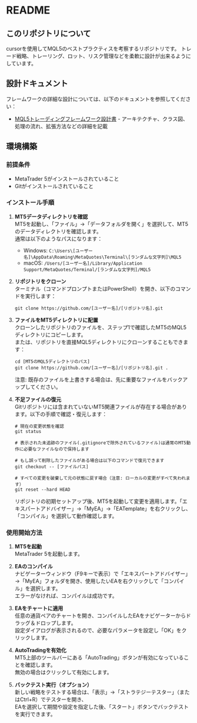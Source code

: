 # README

## このリポジトリについて

cursorを使用してMQL5のベストプラクティスを考察するリポジトリです。
トレード戦略、トレーリング、ロット、リスク管理などを柔軟に設計が出来るようにしています。

## 設計ドキュメント

フレームワークの詳細な設計については、以下のドキュメントを参照してください：

- [MQL5トレーディングフレームワーク設計書](Docs/FrameworkDesign.md) - アーキテクチャ、クラス図、処理の流れ、拡張方法などの詳細を記載

## 環境構築

### 前提条件
- MetaTrader 5がインストールされていること
- Gitがインストールされていること

### インストール手順

1. **MT5データディレクトリを確認**  
   MT5を起動し、「ファイル」→「データフォルダを開く」を選択して、MT5のデータディレクトリを確認します。  
   通常は以下のようなパスになります：
   - Windows: `C:\Users\[ユーザー名]\AppData\Roaming\MetaQuotes\Terminal\[ランダムな文字列]\MQL5`
   - macOS: `/Users/[ユーザー名]/Library/Application Support/MetaQuotes/Terminal/[ランダムな文字列]/MQL5`

2. **リポジトリをクローン**  
   ターミナル（コマンドプロンプトまたはPowerShell）を開き、以下のコマンドを実行します：
   ```
   git clone https://github.com/[ユーザー名]/[リポジトリ名].git
   ```

3. **ファイルをMT5ディレクトリに配置**  
   クローンしたリポジトリのファイルを、ステップ1で確認したMT5のMQL5ディレクトリにコピーします。  
   または、リポジトリを直接MQL5ディレクトリにクローンすることもできます：
   ```
   cd [MT5のMQL5ディレクトリのパス]
   git clone https://github.com/[ユーザー名]/[リポジトリ名].git .
   ```
   注意: 既存のファイルを上書きする場合は、先に重要なファイルをバックアップしてください。

4. **不足ファイルの復元**  
   Gitリポジトリには含まれていないMT5関連ファイルが存在する場合があります。以下の手順で確認・復元します：
   ```
   # 現在の変更状態を確認
   git status
   
   # 表示された未追跡のファイル(.gitignoreで除外されているファイル)は通常のMT5動作に必要なファイルなので保持します
   
   # もし誤って削除したファイルがある場合は以下のコマンドで復元できます
   git checkout -- [ファイルパス]
   
   # すべての変更を破棄して元の状態に戻す場合（注意: ローカルの変更がすべて失われます）
   git reset --hard HEAD
   ```
   
   リポジトリの初期セットアップ後、MT5を起動して変更を適用します。「エキスパートアドバイザー」→「MyEA」→「EATemplate」を右クリックし、「コンパイル」を選択して動作確認します。

### 使用開始方法

1. **MT5を起動**  
   MetaTrader 5を起動します。

2. **EAのコンパイル**  
   ナビゲーターウィンドウ（F9キーで表示）で「エキスパートアドバイザー」→「MyEA」フォルダを開き、使用したいEAを右クリックして「コンパイル」を選択します。  
   エラーがなければ、コンパイルは成功です。

3. **EAをチャートに適用**  
   任意の通貨ペアのチャートを開き、コンパイルしたEAをナビゲーターからドラッグ＆ドロップします。  
   設定ダイアログが表示されるので、必要なパラメータを設定し「OK」をクリックします。

4. **AutoTradingを有効化**  
   MT5上部のツールバーにある「AutoTrading」ボタンが有効になっていることを確認します。  
   無効の場合はクリックして有効にします。

5. **バックテスト実行（オプション）**  
   新しい戦略をテストする場合は、「表示」→「ストラテジーテスター」（またはCtrl+R）でテスターを開き、  
   EAを選択して期間や設定を指定した後、「スタート」ボタンでバックテストを実行できます。
